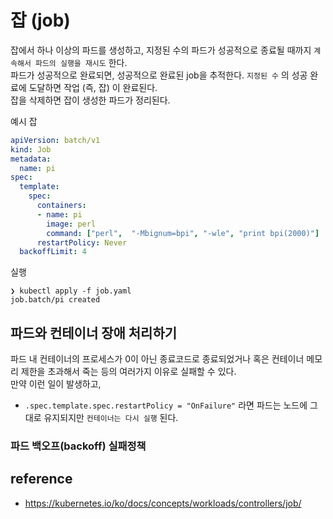 # 잡 (job)
잡에서 하나 이상의 파드를 생성하고, 지정된 수의 파드가 성공적으로 종료될 때까지 `계속해서 파드의 실행을 재시도` 한다.   
파드가 성공적으로 완료되면, 성공적으로 완료된 job을 추적한다. `지정된 수` 의 성공 완료에 도달하면 작업 (즉, 잡) 이 완료된다.   
잡을 삭제하면 잡이 생성한 파드가 정리된다.

예시 잡
```yaml
apiVersion: batch/v1
kind: Job
metadata:
  name: pi
spec:
  template:
    spec:
      containers:
      - name: pi
        image: perl
        command: ["perl",  "-Mbignum=bpi", "-wle", "print bpi(2000)"]
      restartPolicy: Never
  backoffLimit: 4
```

실행
```shell
❯ kubectl apply -f job.yaml
job.batch/pi created
```

## 파드와 컨테이너 장애 처리하기
파드 내 컨테이너의 프로세스가 0이 아닌 종료코드로 종료되었거나 혹은 컨테이너 메모리 제한을 초과해서 죽는 등의 여러가지 이유로 실패할 수 있다.   
만약 이런 일이 발생하고, 
* `.spec.template.spec.restartPolicy = "OnFailure"` 라면 파드는 노드에 그대로 유지되지만 `컨테이너는 다시 실행` 된다.

### 파드 백오프(backoff) 실패정책


## reference
* https://kubernetes.io/ko/docs/concepts/workloads/controllers/job/

